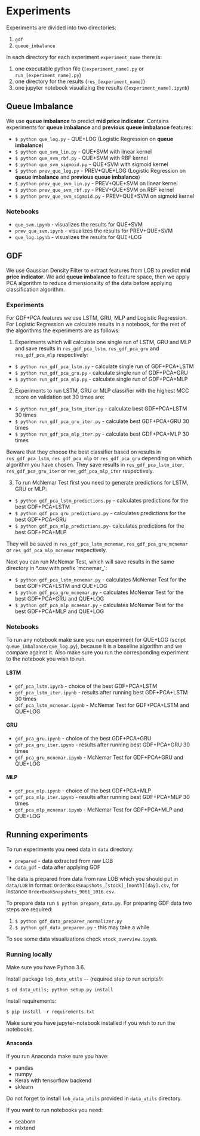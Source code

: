 # Experiments

Experiments are divided into two directories:

1. `gdf`
2. `queue_imbalance`

In each directory for each experiment `experiment_name` there is:
1. one executable python file (`[experiment_name].py` or `run_[experiment_name].py`) 
2. one directory for the results (`res_[experiment_name]`)
3. one jupyter notebook visualizing the results (`[experiment_name].ipynb`)

## Queue Imbalance

We use **queue imbalance** to predict **mid price indicator**.
Contains experiments for **queue imbalance** and **previous queue imbalance** features:
    
* `$ python que_log.py` - QUE+LOG (Logistic Regression on **queue imbalance**)
* `$ python que_svm_lin.py` - QUE+SVM with linear kernel
* `$ python que_svm_rbf.py` - QUE+SVM with RBF kernel
* `$ python que_svm_sigmoid.py` - QUE+SVM with sigmoid kernel
* `$ python prev_que_log.py`  - PREV+QUE+LOG (Logistic Regression on **queue imbalance** and **previous queue imbalance**)
* `$ python prev_que_svm_lin.py` - PREV+QUE+SVM on linear kernel
* `$ python prev_que_svm_rbf.py` - PREV+QUE+SVM on RBF kernel
* `$ python prev_que_svm_sigmoid.py` - PREV+QUE+SVM on sigmoid kernel

### Notebooks

* `que_svm.ipynb` - visualizes the results for QUE+SVM
* `prev_que_svm.ipynb` - visualizes the results for PREV+QUE+SVM
* `que_log.ipynb` - visualizes the results for QUE+LOG

## GDF

We use Gaussian Density Filter to extract features from LOB to predict **mid price indicator**. 
We add **queue imbalance** to feature space, then we apply PCA algorithm to reduce dimensionality of the data before 
applying classification algorithm.

### Experiments

For GDF+PCA features we use LSTM, GRU, MLP and Logistic Regression. For Logistic Regression we 
calculate results in a notebook, for the rest of the algorithms the experiments are as follows:

1. Experiments which will calculate one single run of LSTM, GRU and MLP and save results
in `res_gdf_pca_lstm`, `res_gdf_pca_gru` and `res_gdf_pca_mlp` respectively:

* `$ python run_gdf_pca_lstm.py` - calculate single run of GDF+PCA+LSTM
* `$ python run_gdf_pca_gru.py` - calculate single run of GDF+PCA+GRU
* `$ python run_gdf_pca_mlp.py` - calculate single run of GDF+PCA+MLP

2. Experiments to run  LSTM, GRU or MLP classifier with the highest MCC score on 
validation set 30 times are:

* `$ python run_gdf_pca_lstm_iter.py` - calculate best GDF+PCA+LSTM 30 times
* `$ python run_gdf_pca_gru_iter.py` - calculate best GDF+PCA+GRU 30 times
* `$ python run_gdf_pca_mlp_iter.py` - calculate best GDF+PCA+MLP 30 times

Beware that they choose the best classifier based on results in  
`res_gdf_pca_lstm`, `res_gdf_pca_mlp` or `res_gdf_pca_gru` depending on which algorithm 
you have chosen. They save results in `res_gdf_pca_lstm_iter`, `res_gdf_pca_gru_iter` or
`res_gdf_pca_mlp_iter` respectively.

3. To run McNemar Test first you need to generate predictions for LSTM, GRU or MLP:

* `$ python gdf_pca_lstm_predictions.py` - calculates predictions for the best GDF+PCA+LSTM
* `$ python gdf_pca_gru_predictions.py` - calculates predictions for the best GDF+PCA+GRU
* `$ python gdf_pca_mlp_predictions.py`- calculates predictions for the best GDF+PCA+MLP

They will be saved in `res_gdf_pca_lstm_mcnemar`, `res_gdf_pca_gru_mcnemar` or `res_gdf_pca_mlp_mcnemar`
respectively.

Next you can run McNemar Test, which will save results in the same directory in *.csv 
with prefix `mcnemar_':

* `$ python gdf_pca_lstm_mcnemar.py` - calculates McNemar Test for the best GDF+PCA+LSTM and QUE+LOG
* `$ python gdf_pca_gru_mcnemar.py` - calculates McNemar Test for the best GDF+PCA+GRU and QUE+LOG
* `$ python gdf_pca_mlp_mcnemar.py` - calculates McNemar Test for the best GDF+PCA+MLP and QUE+LOG

### Notebooks

To run any notebook make sure you run experiment for QUE+LOG (script `queue_imbalance/que_log.py`),
because it is a baseline algorithm and we compare against it. Also make sure you run the corresponding 
experiment to the notebook you wish to run.

#### LSTM 

* `gdf_pca_lstm.ipynb` - choice of the best GDF+PCA+LSTM
* `gdf_pca_lstm_iter.ipynb` - results after running best GDF+PCA+LSTM 30 times
* `gdf_pca_lstm_mcnemar.ipynb` - McNemar Test for GDF+PCA+LSTM and QUE+LOG

#### GRU

* `gdf_pca_gru.ipynb` - choice of the best GDF+PCA+GRU
* `gdf_pca_gru_iter.ipynb` - results after running best GDF+PCA+GRU 30 times
* `gdf_pca_gru_mcnemar.ipynb` - McNemar Test for GDF+PCA+GRU and QUE+LOG

#### MLP

* `gdf_pca_mlp.ipynb` - choice of the best GDF+PCA+MLP
* `gdf_pca_mlp_iter.ipynb` - results after running best GDF+PCA+MLP 30 times
* `gdf_pca_mlp_mcnemar.ipynb` - McNemar Test for GDF+PCA+MLP and QUE+LOG


## Running experiments

To run experiments you need data in `data` directory:
* `prepared` - data extracted from raw LOB
* `data_gdf` - data after applying GDF

The data is prepared from data from raw LOB which you should put in `data/LOB` in format:
`OrderBookSnapshots_[stock]_[month][day].csv`, for instance `OrderBookSnapshots_9061_1016.csv`.

To prepare data run `$ python prepare_data.py`. For preparing GDF data two steps are required:

1. `$ python gdf_data_preparer_normalizer.py`
2. `$ python gdf_data_preparer.py` - this may take a while

To see some data visualizations check `stock_overview.ipynb`.

### Running locally

Make sure you have Python 3.6.

Install package `lob_data_utils` -- (required step to run scripts!):

`$ cd data_utils; python setup.py install`

Install requirements:

`$ pip install -r requirements.txt`

Make sure you have jupyter-notebook installed if you wish to run the notebooks.

#### Anaconda

If you run Anaconda make sure you have:

* pandas
* numpy
* Keras with tensorflow backend
* sklearn

Do not forget to install `lob_data_utils` provided in `data_utils` directory.

If you want to run notebooks you need:

* seaborn
* mlxtend 